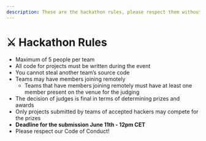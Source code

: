 ```yaml
---
description: These are the hackathon rules, please respect them without exception.
---
```


# ⚔ Hackathon Rules

* Maximum of 5 people per team
* All code for projects must be written during the event
* You cannot steal another team’s source code
* Teams may have members joining remotely
  * Teams that have members joining remotely must have at least one member present on the venue for the judging
* The decision of judges is final in terms of determining prizes and awards
* Only projects submitted by teams of accepted hackers may compete for the prizes
* **Deadline for the submission June 11th - 12pm CET**
* Please respect our Code of Conduct!
